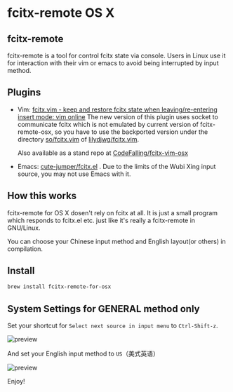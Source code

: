 fcitx-remote OS X
=================

## fcitx-remote

fcitx-remote is a tool for control fcitx state via console. Users in
Linux use it for interaction with their vim or emacs to avoid being
interrupted by input method.

## Plugins

-   Vim: [fcitx.vim - keep and restore fcitx state when
    leaving/re-entering insert mode: vim
    online](http://www.vim.org/scripts/script.php?script_id=3764)
    The new version of this plugin uses socket to communicate fcitx which is
    not emulated by current version of fcitx-remote-osx, so you have to use
    the backported version under the directory [so/fcitx.vim](https://github.com/lilydjwg/fcitx.vim/blob/master/so/fcitx.vim) of [lilydjwg/fcitx.vim](https://github.com/lilydjwg/fcitx.vim).
    
    Also available as a stand repo at [CodeFalling/fcitx-vim-osx](https://github.com/CodeFalling/fcitx-vim-osx)
    
-   Emacs:
    [cute-jumper/fcitx.el](https://github.com/cute-jumper/fcitx.el)
    . Due to the limits of the Wubi Xing input source, you may not use Emacs with it.

## How this works

fcitx-remote for OS X dosen't rely on fcitx at all. It is just a small
program which responds to fcitx.el etc. just like it's really a fcitx-remote in
GNU/Linux.

You can choose your Chinese input method and English layout(or others)
in compilation.

## Install

```bash
brew install fcitx-remote-for-osx
```

## System Settings for GENERAL method only

Set your shortcut for `Select next source in input menu` to `Ctrl-Shift-z`.

![preview](https://cloud.githubusercontent.com/assets/5436704/15090907/60f3cc0a-146a-11e6-9f32-8128d1e2a339.png)

And set your English input method to `US`（美式英语）

![preview](https://cloud.githubusercontent.com/assets/5436704/13461653/d1404578-e0bd-11e5-8326-f7ca07558964.png)

Enjoy!
